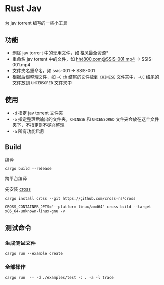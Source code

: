 # Rust Jav

为 jav torrent 编写的一些小工具

## 功能

- 删除 jav torrent 中的无用文件，如 楼风最全资源\*
- 重命名 jav torrent 中的文件，如 hhd800.com@SSIS-001.mp4 -> SSIS-001.mp4
- 文件夹名重命名，如 ssis-001 -> SSIS-001
- 根据后缀整理文件，如 `-C` `ch` 结尾的文件放到 `CHINESE` 文件夹中，`-UC` 结尾的文件放到 `UNCENSORED` 文件夹中

## 使用

- `-d` 指定 jav torrent 文件夹
- `-o` 指定整理后输出的文件夹，`CHINESE` 和 `UNCENSORED` 文件夹会放在这个文件夹下，不指定则不尽兴整理
- `-a` 所有功能启用

## Build

编译

```shell
cargo build --release
```

跨平台编译

先安装 [cross](https://github.com/cross-rs/cross)

```shell
cargo install cross --git https://github.com/cross-rs/cross

````

```shell
CROSS_CONTAINER_OPTS="--platform linux/amd64" cross build --target x86_64-unknown-linux-gnu -v
````

## 测试命令

### 生成测试文件

```shell
cargo run --example create
```

### 全部操作

```shell
cargo run  -- -d ./examples/test -o . -a -l trace
```
